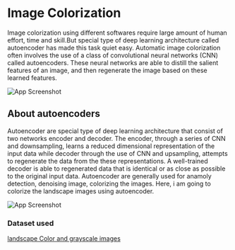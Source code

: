 
# Image Colorization

Image colorization using different softwares require large amount of human effort, time and skill.But special type of deep learning architecture called autoencoder has made this task quiet easy. Automatic image colorization often involves the use of a class of convolutional neural networks (CNN) called autoencoders. These neural networks are able to distill the salient features of an image, and then regenerate the image based on these learned features. 




![App Screenshot](https://tinyclouds.org/colorize/best/6.jpg)


## About autoencoders


Autoencoder are special type of deep learning architecture that consist of two networks encoder and decoder. The encoder, through a series of CNN and downsampling, learns a reduced dimensional representation of the input data while decoder through the use of CNN and upsampling, attempts to regenerate the data from the these representations. A well-trained decoder is able to regenerated data that is identical or as close as possible to the original input data. Autoencoder are generally used for anamoly detection, denoising image, colorizing the images. Here, i am going to colorize the landscape images using autoencoder.
  
![App Screenshot](https://miro.medium.com/max/600/1*nqzWupxC60iAH2dYrFT78Q.png)



### Dataset used

[landscape Color and grayscale images](https://www.kaggle.com/theblackmamba31/landscape-image-colorization)
